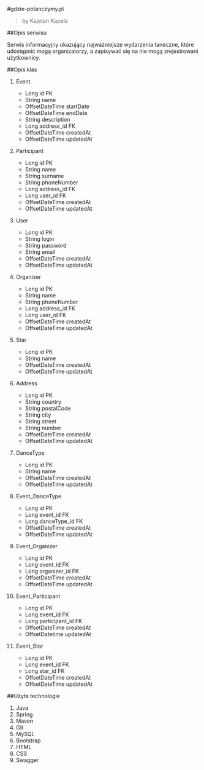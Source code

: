 #gdzie-potanczymy.pl

>by Kajetan Kapela

##Opis serwisu

Serwis informacyjny ukazujący najważniejsze wydarzenia taneczne, które udostępnić mogą organizatorzy, a zapisywać się na nie mogą zrejestrowani użytkownicy.

##Opis klas

1. Event
    * Long id PK
    * String name
    * OffsetDateTime startDate
    * OffsetDateTime endDate
    * String description
    * Long address_id FK
    * OffsetDateTime createdAt
    * OffsetDateTime updatedAt
    
2. Participant
    * Long id PK
    * String name
    * String surname
    * String phoneNumber
    * Long address_id FK
    * Long user_id FK
    * OffsetDateTime createdAt
    * OffsetDateTime updatedAt
    
3. User
    * Long id PK
    * String login
    * String password
    * String email
    * OffsetDateTime createdAt
    * OffsetDateTime updatedAt
    
4. Organizer
    * Long id PK
    * String name
    * String phoneNumber
    * Long address_id FK
    * Long user_id FK
    * OffsetDateTime createdAt
    * OffsetDateTime updatedAt
    
5. Star
    * Long id PK
    * String name
    * OffsetDateTime createdAt
    * OffsetDateTime updatedAt
    
6. Address
    * Long id PK
    * String country
    * String postalCode
    * String city
    * String street
    * String number
    * OffsetDateTime createdAt
    * OffsetDateTime updatedAt
    
7. DanceType
    * Long id PK
    * String name
    * OffsetDateTime createdAt
    * OffsetDateTime updatedAt

8. Event_DanceType
    * Long id PK
    * Long event_id FK
    * Long danceType_id FK
    * OffsetDateTime createdAt
    * OffsetDateTime updatedAt

9. Event_Organizer
    * Long id PK
    * Long event_id FK
    * Long organizer_id FK
    * OffsetDateTime createdAt
    * OffsetDateTime updatedAt

10. Event_Participant
    * Long id PK
    * Long event_id FK
    * Long participant_id FK
    * OffsetDateTime createdAt
    * OffsetDatetime updatedAt
    
11. Event_Star
    * Long id PK
    * Long event_id FK
    * Long star_id FK
    * OffsetDateTime createdAt
    * OffsetDateTime updatedAt
    
##Użyte technologie
1. Java
2. Spring
3. Maven
4. Git
5. MySQL
6. Bootstrap
7. HTML
8. CSS
9. Swagger